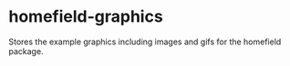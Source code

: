 # homefield-graphics
Stores the example graphics including images and gifs for the homefield package.
